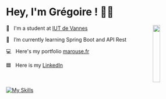 <h1> Hey, I'm Grégoire ! 👋🏻</h2> 

<img src="https://marouse.fr/pp-circle.png" width="20%" align="right">

💼&nbsp;&nbsp;&nbsp;I'm a student at <a href="https://www.iutvannes.fr/" target="_blank">IUT de Vannes</a>&nbsp;

🌱&nbsp;&nbsp;&nbsp;I’m currently learning Spring Boot and API Rest

💻&nbsp;&nbsp;&nbsp;Here's my portfolio <a href="https://marouse.fr" target="_blank">marouse.fr</a>&nbsp;

🟦&nbsp;&nbsp;&nbsp;Here is my <a href="https://linkedin.com/in/grégoire-marousé-4221a0330" target="_blank">LinkedIn</a>&nbsp;

<br>

[![My Skills](https://skillicons.dev/icons?i=deno,ts,tailwind,docker,html,css,js,php,mysql,python,java,eclipse,spring)](https://skillicons.dev)

<!--
<br>

<h3 align="center">
    ⬇⬇ Check my pinned projects below ⬇⬇
</h3>
<p align="center">
    <i>Please consider most of them are not perfect !<i>
</p>


<p align="center">
 <img height="180em" src="https://github-readme-stats-eight-theta.vercel.app/api?username=sharizahr&show_icons=true&theme=dark&include_all_commits=true&locale=fr"/>
 <img height="180em" src="https://github-readme-stats.vercel.app/api/top-langs/?username=sharizahr&layout=compact&theme=dark"/>
</p>
>
